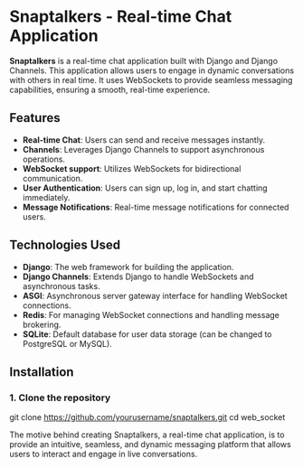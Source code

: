 # Snaptalkers - Real-time Chat Application

**Snaptalkers** is a real-time chat application built with Django and Django Channels. This application allows users to engage in dynamic conversations with others in real time. It uses WebSockets to provide seamless messaging capabilities, ensuring a smooth, real-time experience.

## Features

- **Real-time Chat**: Users can send and receive messages instantly.
- **Channels**: Leverages Django Channels to support asynchronous operations.
- **WebSocket support**: Utilizes WebSockets for bidirectional communication.
- **User Authentication**: Users can sign up, log in, and start chatting immediately.
- **Message Notifications**: Real-time message notifications for connected users.
  
## Technologies Used

- **Django**: The web framework for building the application.
- **Django Channels**: Extends Django to handle WebSockets and asynchronous tasks.
- **ASGI**: Asynchronous server gateway interface for handling WebSocket connections.
- **Redis**: For managing WebSocket connections and handling message brokering.
- **SQLite**: Default database for user data storage (can be changed to PostgreSQL or MySQL).

## Installation

### 1. Clone the repository

git clone https://github.com/yourusername/snaptalkers.git
cd web_socket


The motive behind creating Snaptalkers, a real-time chat application, is to provide an intuitive, seamless, and dynamic messaging platform that allows users to interact and engage in live conversations.
